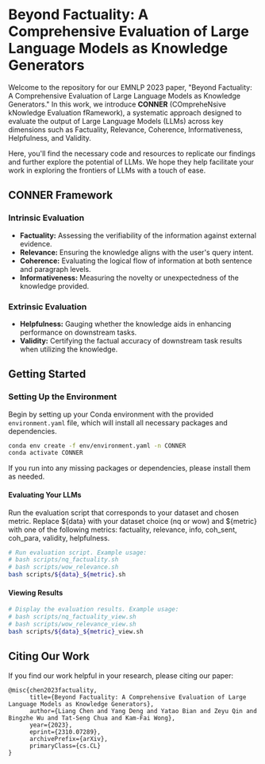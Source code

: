 # Beyond Factuality: A Comprehensive Evaluation of Large Language Models as Knowledge Generators
Welcome to the repository for our EMNLP 2023 paper, "Beyond Factuality: A Comprehensive Evaluation of Large Language Models as Knowledge Generators." In this work, we introduce **CONNER** (COmpreheNsive kNowledge Evaluation fRamework), a systematic approach designed to evaluate the output of Large Language Models (LLMs) across key dimensions such as Factuality, Relevance, Coherence, Informativeness, Helpfulness, and Validity.

Here, you'll find the necessary code and resources to replicate our findings and further explore the potential of LLMs. We hope they help facilitate your work in exploring the frontiers of LLMs with a touch of ease.

## CONNER Framework


### Intrinsic Evaluation

- **Factuality:** Assessing the verifiability of the information against external evidence.
- **Relevance:** Ensuring the knowledge aligns with the user's query intent.
- **Coherence:** Evaluating the logical flow of information at both sentence and paragraph levels.
- **Informativeness:** Measuring the novelty or unexpectedness of the knowledge provided.

### Extrinsic Evaluation

- **Helpfulness:** Gauging whether the knowledge aids in enhancing performance on downstream tasks.
- **Validity:** Certifying the factual accuracy of downstream task results when utilizing the knowledge.

## Getting Started

### Setting Up the Environment

Begin by setting up your Conda environment with the provided `environment.yaml` file, which will install all necessary packages and dependencies.

```bash
conda env create -f env/environment.yaml -n CONNER
conda activate CONNER
```
If you run into any missing packages or dependencies, please install them as needed.

#### Evaluating Your LLMs
Run the evaluation script that corresponds to your dataset and chosen metric. Replace ${data} with your dataset choice (nq or wow) and ${metric} with one of the following metrics: factuality, relevance, info, coh_sent, coh_para, validity, helpfulness.
```bash
# Run evaluation script. Example usage:
# bash scripts/nq_factuality.sh
# bash scripts/wow_relevance.sh
bash scripts/${data}_${metric}.sh
```
#### Viewing Results
```bash
# Display the evaluation results. Example usage:
# bash scripts/nq_factuality_view.sh
# bash scripts/wow_relevance_view.sh
bash scripts/${data}_${metric}_view.sh
```

## Citing Our Work
If you find our work helpful in your research, please citing our paper:
```
@misc{chen2023factuality,
      title={Beyond Factuality: A Comprehensive Evaluation of Large Language Models as Knowledge Generators}, 
      author={Liang Chen and Yang Deng and Yatao Bian and Zeyu Qin and Bingzhe Wu and Tat-Seng Chua and Kam-Fai Wong},
      year={2023},
      eprint={2310.07289},
      archivePrefix={arXiv},
      primaryClass={cs.CL}
}
```
